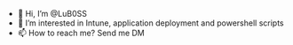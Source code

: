 - 👋 Hi, I’m @LuB0SS
- 👀 I’m interested in Intune, application deployment and powershell scripts
- 📫 How to reach me? Send me DM

<!---
LuB0SS/LuB0SS is a ✨ special ✨ repository because its `README.md` (this file) appears on your GitHub profile.
You can click the Preview link to take a look at your changes.
--->
